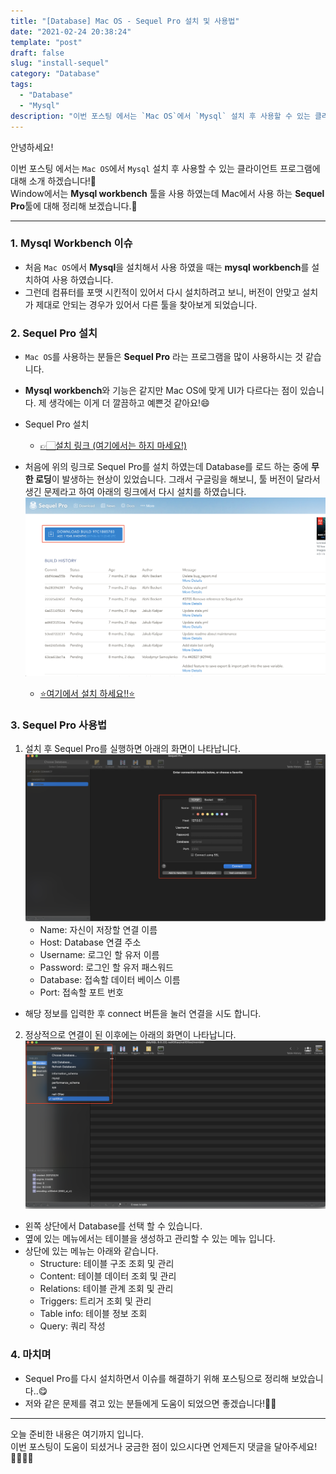 ```yaml
---
title: "[Database] Mac OS - Sequel Pro 설치 및 사용법"
date: "2021-02-24 20:38:24"
template: "post"
draft: false
slug: "install-sequel"
category: "Database"
tags:
  - "Database"
  - "Mysql"
description: "이번 포스팅 에서는 `Mac OS`에서 `Mysql` 설치 후 사용할 수 있는 클라이언트 프로그램에 대해 소개 하겠습니다!📕"
---
```


안녕하세요!

이번 포스팅 에서는 `Mac OS`에서 `Mysql` 설치 후 사용할 수 있는 클라이언트 프로그램에 대해 소개 하겠습니다!📕    
Window에서는 **Mysql workbench** 툴을 사용 하였는데 Mac에서 사용 하는 **Sequel Pro**툴에 대해 정리해 보겠습니다.🤔


-----
### 1. Mysql Workbench 이슈
- 처음 `Mac OS`에서 **Mysql**을 설치해서 사용 하였을 때는 **mysql workbench**를 설치하여 사용 하였습니다.
- 그런데 컴퓨터를 포맷 시킨적이 있어서 다시 설치하려고 보니, 버전이 안맞고 설치가 제대로 안되는 경우가 있어서 다른 툴을 찾아보게 되었습니다.


### 2. Sequel Pro 설치
- `Mac OS`를 사용하는 분들은 **Sequel Pro** 라는 프로그램을 많이 사용하시는 것 같습니다.
- **Mysql workbench**와 기능은 같지만 Mac OS에 맞게 UI가 다르다는 점이 있습니다. 제 생각에는 이게 더 깔끔하고 예쁜것 같아요!😄
- Sequel Pro 설치
    - [👉🏻설치 링크 (여기에서는 하지 마세요!)](https://sequelpro.com/download)

- 처음에 위의 링크로 Sequel Pro를 설치 하였는데 Database를 로드 하는 중에 **무한 로딩**이 발생하는 현상이 있었습니다. 그래서 구글링을 해보니, 툴 버전이 달라서 생긴 문제라고 하여 아래의 링크에서 다시 설치를 하였습니다.
![image](../../assets/images/database/sequel-pro-download.png)
    - [⭐️여기에서 설치 하세요!!⭐](https://sequelpro.com/test-builds)


### 3. Sequel Pro 사용법
1. 설치 후 Sequel Pro를 실행하면 아래의 화면이 나타납니다.
![image2](../../assets/images/database/sequel-pro-main.png)
    - Name: 자신이 저장할 연결 이름
    - Host: Database 연결 주소
    - Username: 로그인 할 유저 이름
    - Password: 로그인 할 유저 패스워드
    - Database: 접속할 데이터 베이스 이름
    - Port: 접속할 포트 번호
- 해당 정보를 입력한 후 connect 버튼을 눌러 연결을 시도 합니다.

2. 정상적으로 연결이 된 이후에는 아래의 화면이 나타납니다.
![image3](../../assets/images/database/sequel-pro-database.png)
- 왼쪽 상단에서 Database를 선택 할 수 있습니다.
- 옆에 있는 메뉴에서는 테이블을 생성하고 관리할 수 있는 메뉴 입니다.
- 상단에 있는 메뉴는 아래와 같습니다.
    - Structure: 테이블 구조 조회 및 관리
    - Content: 테이블 데이터 조회 및 관리
    - Relations: 테이블 관계 조회 및 관리
    - Triggers: 트리거 조회 및 관리
    - Table info: 테이블 정보 조회
    - Query: 쿼리 작성
   

### 4. 마치며
- Sequel Pro를 다시 설치하면서 이슈를 해결하기 위해 포스팅으로 정리해 보았습니다..😋
- 저와 같은 문제를 겪고 있는 분들에게 도움이 되었으면 좋겠습니다!👍🏻

-----

오늘 준비한 내용은 여기까지 입니다.  
이번 포스팅이 도움이 되셨거나 궁금한 점이 있으시다면 언제든지 댓글을 달아주세요!🙋🏻‍♀️✨    
